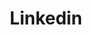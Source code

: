---
title: Linkedin
icon: carbon:logo-linkedin
url: https://www.linkedin.com/in/joharisoa-ratsirarson-74b40419a/
---